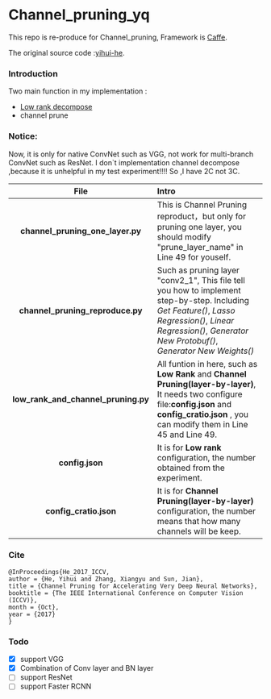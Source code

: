 # Channel_pruning_yq
This repo is re-produce for Channel_pruning, Framework is [Caffe](https://github.com/BVLC/caffe).

The original source code :[yihui-he](https://github.com/yihui-he/channel-pruning).

### Introduction
Two main function in my implementation  :

* [Low rank decompose](https://github.com/chengtaipu/lowrankcnn/tree/master/imagenet)
* channel prune

### Notice:
 Now, it is only for native ConvNet such as VGG, not work for multi-branch ConvNet such as ResNet. I don`t implementation channel decompose ,because it is unhelpful in my test experiment!!!! So ,I have 2C not 3C.

File  | Intro |
:-------------------------:|:-------------------------
__channel_pruning_one_layer.py__  | This is Channel Pruning reproduct，but only for pruning one layer, you should modify "prune_layer_name"  in Line 49  for youself.
__channel_pruning_reproduce.py__  | Such as pruning layer "conv2_1", This file tell you how to implement step-by-step. Including _Get Feature()_, _Lasso Regression()_, _Linear Regression()_, _Generator New Protobuf()_, _Generator New Weights()_
__low_rank_and_channel_pruning.py__ | All funtion in here, such as __Low Rank__ and __Channel Pruning(layer-by-layer)__, It needs two configure file:__config.json__ and __config_cratio.json__ , you can modify them in Line 45 and Line 49.
__config.json__ |   It is for __Low rank__ configuration, the number obtained from the experiment.
__config_cratio.json__ | It is for __Channel Pruning(layer-by-layer)__ configuration, the number means that how many channels will be keep.

### Cite

    @InProceedings{He_2017_ICCV,
    author = {He, Yihui and Zhang, Xiangyu and Sun, Jian},
    title = {Channel Pruning for Accelerating Very Deep Neural Networks},
    booktitle = {The IEEE International Conference on Computer Vision (ICCV)},
    month = {Oct},
    year = {2017}
    }

### Todo
- [x] support VGG
- [x] Combination of Conv layer and BN layer
- [ ] support ResNet
- [ ] support Faster RCNN